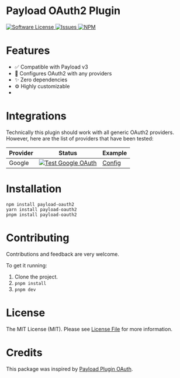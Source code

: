 # Payload OAuth2 Plugin

<a href="LICENSE">
  <img src="https://img.shields.io/badge/license-MIT-brightgreen.svg" alt="Software License" />
</a>
<a href="https://github.com/wilsonle/payload-oauth2/issues">
  <img src="https://img.shields.io/github/issues/wilsonle/payload-oauth2.svg" alt="Issues" />
</a>
<a href="https://npmjs.org/package/payload-oauth2">
  <img src="https://img.shields.io/npm/v/payload-oauth2.svg?style=flat-squar" alt="NPM" />
</a>

# Features

- ✅ Compatible with Payload v3
- 🔐 Configures OAuth2 with any providers
- ✨ Zero dependencies
- ⚙ Highly customizable
-

# Integrations

Technically this plugin should work with all generic OAuth2 providers. However, here are the list of providers that have been tested:

| Provider | Status                                                                                                                                                                                                   | Example                        |
| -------- | -------------------------------------------------------------------------------------------------------------------------------------------------------------------------------------------------------- | ------------------------------ |
| Google   | [![Test Google OAuth](https://github.com/WilsonLe/payload-oauth2/actions/workflows/test-google-oauth.yml/badge.svg)](https://github.com/WilsonLe/payload-oauth2/actions/workflows/test-google-oauth.yml) | [Config](./examples/google.md) |

# Installation

```
npm install payload-oauth2
yarn install payload-oauth2
pnpm install payload-oauth2
```

# Contributing

Contributions and feedback are very welcome.

To get it running:

1. Clone the project.
2. `pnpm install`
3. `pnpm dev`

# License

The MIT License (MIT). Please see [License File](LICENSE) for more information.

# Credits

This package was inspired by [Payload Plugin OAuth](https://github.com/thgh/payload-plugin-oauth).
